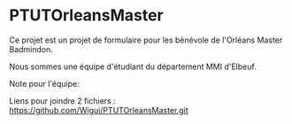 # PTUTOrleansMaster

Ce projet est un projet de formulaire pour les bénévole de l'Orléans Master Badmindon.

Nous sommes une équipe d'étudiant du département MMI d'Elbeuf.

Note pour l'équipe:

Liens pour joindre 2 fichiers : https://github.com/Wigui/PTUTOrleansMaster.git
